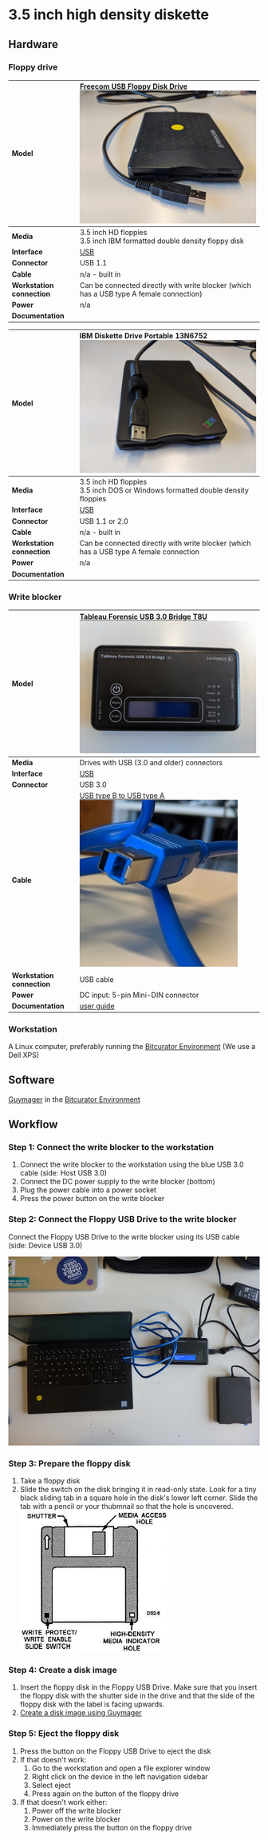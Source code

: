 # 3.5 inch high density diskette

## Hardware

### Floppy drive

|**Model**|[Freecom USB Floppy Disk Drive](https://web.archive.org/web/20040803215730fw_/http://www.freecom.com/ecProduct_detail.asp?ID=1203&nr=22767&prodn=USB+Floppy+Disk+Drive) ![floppy freecom](images/floppy/floppy-freecom.jpg)|
|:--|:--|
|**Media**|3.5 inch HD floppies<br>3.5 inch IBM formatted double density floppy disk|
|**Interface**|[USB](https://www.wikidata.org/wiki/Q42378)|
|**Connector**|USB 1.1|
|**Cable**|n/a - built in|
|**Workstation connection**|Can be connected directly with write blocker (which has a USB type A female connection)|
|**Power**| n/a |
|**Documentation**| |

|**Model**|IBM Diskette Drive Portable 13N6752 ![floppy freecom](images/floppy/floppy-USB.jpg)|
|:--|:--|
|**Media**|3.5 inch HD floppies<br>3.5 inch DOS or Windows formatted double density floppies|
|**Interface**|[USB](https://www.wikidata.org/wiki/Q42378)|
|**Connector**|USB 1.1 or 2.0|
|**Cable**|n/a - built in|
|**Workstation connection**|Can be connected directly with write blocker (which has a USB type A female connection|
|**Power**| n/a |
|**Documentation**| |

### Write blocker

|**Model**|[Tableau Forensic USB 3.0 Bridge T8U](https://web.archive.org/web/20180409191526/https://www.guidancesoftware.com/tableau/hardware//t8u) ![blocker](images/blocker.jpg)|
|:--|:--|
|**Media**|Drives with USB (3.0 and older) connectors|
|**Interface**|[USB](https://www.wikidata.org/wiki/Q42378)|
|**Connector**|USB 3.0|
|**Cable**|[USB type B to USB type A](https://commons.wikimedia.org/wiki/Category:USB_cables?uselang=nl#/media/File:A-B_Usb_Cable.jpg)<br>![USB type B to USB type A](images/USB-3.jpg) |
|**Workstation connection**|USB cable|
|**Power**| DC input: 5-pin Mini-DIN connector |
|**Documentation**| [user guide](https://web.archive.org/web/20230308061552/https://manuals.plus/opentext/t8u-tableau-forensic-usb-bridge-manual)|

### Workstation

A Linux computer, preferably running the [Bitcurator Environment](https://bitcurator.net/) (We use a Dell XPS)

## Software

[Guymager](https://guymager.sourceforge.io/) in the [Bitcurator Environment](https://bitcurator.net/)

## Workflow

### Step 1: Connect the write blocker to the workstation

1. Connect the write blocker to the workstation using the blue USB 3.0 cable (side: Host USB 3.0)
2. Connect the DC power supply to the write blocker (bottom)
3. Plug the power cable into a power socket
4. Press the power button on the write blocker

### Step 2: Connect the Floppy USB Drive to the write blocker

Connect the Floppy USB Drive to the write blocker using its USB cable (side: Device USB 3.0)

![setup floppy 3.5 inch HD](images/floppy/setup_HD_floppy.JPG)

### Step 3: Prepare the floppy disk

1. Take a floppy disk
2. Slide the switch on the disk bringing it in read-only state. Look for a tiny black sliding tab in a square hole in the disk's lower left corner. Slide the tab with a pencil or your thubmnail so that the hole is uncovered.<br>![write protection sliding tab](images/floppy/floppy_anatomy.jpg)

### Step 4: Create a disk image

1. Insert the floppy disk in the Floppy USB Drive. Make sure that you insert the floppy disk with the shutter side in the drive and that the side of the floppy disk with the label is facing upwards.
2. [Create a disk image using Guymager](guymager.md)

### Step 5: Eject the floppy disk

1. Press the button on the Floppy USB Drive to eject the disk
2. If that doesn't work:
   1. Go to the workstation and open a file explorer window 
   2. Right click on the device in the left navigation sidebar
   3. Select eject
   4. Press again on the button of the floppy drive
3. If that doesn't work either:
   1. Power off the write blocker
   2. Power on the write blocker
   3. Immediately press the button on the floppy drive

